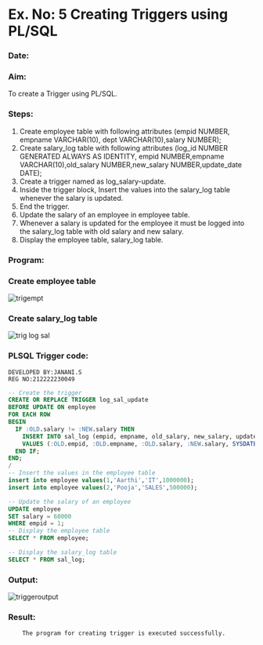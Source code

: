 # Ex. No: 5 Creating Triggers using PL/SQL
### Date:
### Aim:
To create a Trigger using PL/SQL.

### Steps:
1. Create employee table with following attributes (empid NUMBER, empname VARCHAR(10), dept VARCHAR(10),salary NUMBER);
2. Create salary_log table with following attributes (log_id NUMBER GENERATED ALWAYS AS IDENTITY, empid NUMBER,empname VARCHAR(10),old_salary NUMBER,new_salary NUMBER,update_date DATE);
3. Create a trigger named as log_salary-update.
4. Inside the trigger block, Insert the values into the salary_log table whenever the salary is updated.
5. End the trigger.
6. Update the salary of an employee in employee table.
7. Whenever a salary is updated for the employee it must be logged into the salary_log table with old salary and new salary.
8. Display the employee table, salary_log table.

### Program:
### Create employee table
![trigempt](https://github.com/JananiSoundararajan/Ex-No-5-Creating-Triggers-using-PL-SQL/assets/119477549/5c3ff644-3b87-46e3-9aed-535ccdf0a6d8)

### Create salary_log table
![trig log sal](https://github.com/JananiSoundararajan/Ex-No-5-Creating-Triggers-using-PL-SQL/assets/119477549/6bdbf06a-e7fa-4f46-ad12-de327c35d791)

### PLSQL Trigger code:
```
DEVELOPED BY:JANANI.S
REG NO:212222230049
```
```sql
-- Create the trigger
CREATE OR REPLACE TRIGGER log_sal_update
BEFORE UPDATE ON employee
FOR EACH ROW
BEGIN
  IF :OLD.salary != :NEW.salary THEN
    INSERT INTO sal_log (empid, empname, old_salary, new_salary, update_date)
    VALUES (:OLD.empid, :OLD.empname, :OLD.salary, :NEW.salary, SYSDATE);
  END IF;
END;
/
-- Insert the values in the employee table
insert into employee values(1,'Aarthi','IT',1000000);
insert into employee values(2,'Pooja','SALES',500000);

-- Update the salary of an employee
UPDATE employee
SET salary = 60000
WHERE empid = 1;
-- Display the employee table
SELECT * FROM employee;

-- Display the salary_log table
SELECT * FROM sal_log;
 ```               
### Output:
![triggeroutput](https://github.com/JananiSoundararajan/Ex-No-5-Creating-Triggers-using-PL-SQL/assets/119477549/67113741-bacd-4db3-b47f-3d472581a74e)

### Result:
        The program for creating trigger is executed successfully.
